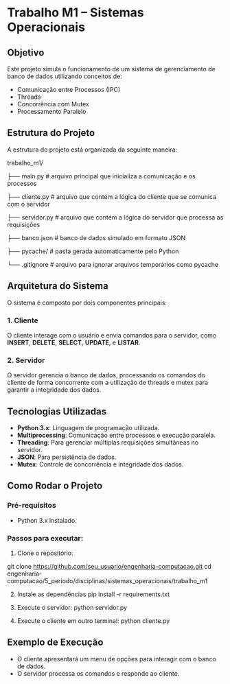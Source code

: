 # **Trabalho M1 – Sistemas Operacionais**

## **Objetivo**
Este projeto simula o funcionamento de um sistema de gerenciamento de banco de dados utilizando conceitos de:

- Comunicação entre Processos (IPC)
- Threads
- Concorrência com Mutex
- Processamento Paralelo

## **Estrutura do Projeto**
A estrutura do projeto está organizada da seguinte maneira:

trabalho_m1/ 

├── main.py # arquivo principal que inicializa a comunicação e os processos

├── cliente.py # arquivo que contém a lógica do cliente que se comunica com o servidor

├── servidor.py # arquivo que contém a lógica do servidor que processa as requisições 

├── banco.json # banco de dados simulado em formato JSON 

├── pycache/ # pasta gerada automaticamente pelo Python

└── .gitignore # arquivo para ignorar arquivos temporários como pycache

## **Arquitetura do Sistema**
O sistema é composto por dois componentes principais:

### **1. Cliente**
O cliente interage com o usuário e envia comandos para o servidor, como **INSERT**, **DELETE**, **SELECT**, **UPDATE**, e **LISTAR**.
### **2. Servidor**
O servidor gerencia o banco de dados, processando os comandos do cliente de forma concorrente com a utilização de threads e mutex para garantir a integridade dos dados.

## **Tecnologias Utilizadas**
- **Python 3.x**: Linguagem de programação utilizada.
- **Multiprocessing**: Comunicação entre processos e execução paralela.
- **Threading**: Para gerenciar múltiplas requisições simultâneas no servidor.
- **JSON**: Para persistência de dados.
- **Mutex**: Controle de concorrência e integridade dos dados.

## **Como Rodar o Projeto**

### **Pré-requisitos**
- Python 3.x instalado.

### **Passos para executar:**
1. Clone o repositório:

git clone https://github.com/seu_usuario/engenharia-computacao.git
cd engenharia-computacao/5_periodo/disciplinas/sistemas_operacionais/trabalho_m1

2. Instale as dependências
pip install -r requirements.txt

3. Execute o servidor:
python servidor.py

4. Execute o cliente em outro terminal:
python cliente.py

## Exemplo de Execução
- O cliente apresentará um menu de opções para interagir com o banco de dados.
- O servidor processa os comandos e responde ao cliente.
